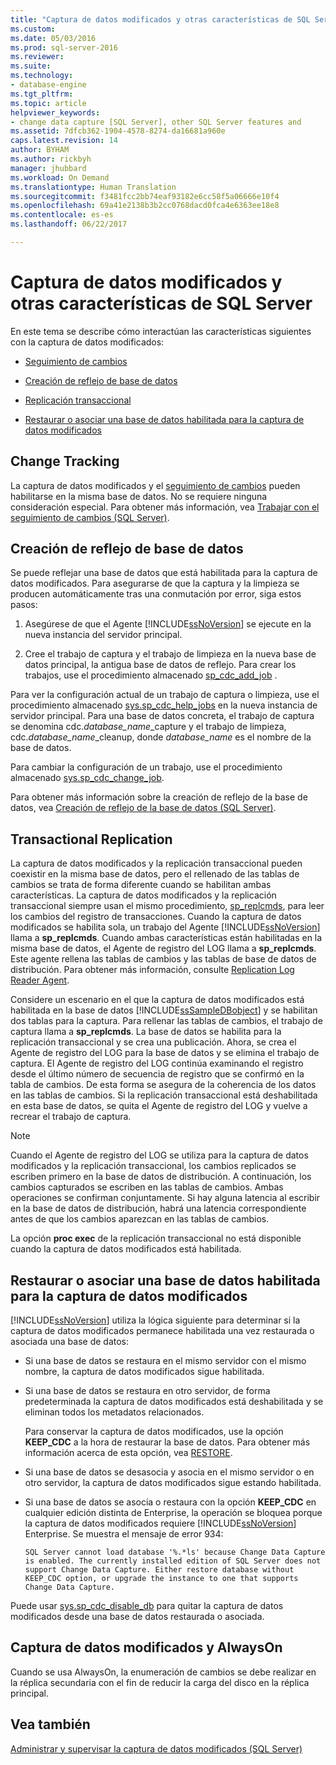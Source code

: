 ```yaml
---
title: "Captura de datos modificados y otras características de SQL Server | Microsoft Docs"
ms.custom: 
ms.date: 05/03/2016
ms.prod: sql-server-2016
ms.reviewer: 
ms.suite: 
ms.technology:
- database-engine
ms.tgt_pltfrm: 
ms.topic: article
helpviewer_keywords:
- change data capture [SQL Server], other SQL Server features and
ms.assetid: 7dfcb362-1904-4578-8274-da16681a960e
caps.latest.revision: 14
author: BYHAM
ms.author: rickbyh
manager: jhubbard
ms.workload: On Demand
ms.translationtype: Human Translation
ms.sourcegitcommit: f3481fcc2bb74eaf93182e6cc58f5a06666e10f4
ms.openlocfilehash: 69a41e2138b3b2cc0768dacd0fca4e6363ee18e8
ms.contentlocale: es-es
ms.lasthandoff: 06/22/2017

---
```

# <a name="change-data-capture-and-other-sql-server-features"></a>Captura de datos modificados y otras características de SQL Server
  En este tema se describe cómo interactúan las características siguientes con la captura de datos modificados:  
  
-   [Seguimiento de cambios](#ChangeTracking)  
  
-   [Creación de reflejo de base de datos](#DatabaseMirroring)  
  
-   [Replicación transaccional](#TransReplication)  
  
-   [Restaurar o asociar una base de datos habilitada para la captura de datos modificados](#RestoreOrAttach)  
  
##  <a name="ChangeTracking"></a> Change Tracking  
 La captura de datos modificados y el [seguimiento de cambios](../../relational-databases/track-changes/about-change-tracking-sql-server.md) pueden habilitarse en la misma base de datos. No se requiere ninguna consideración especial. Para obtener más información, vea [Trabajar con el seguimiento de cambios &#40;SQL Server&#41;](../../relational-databases/track-changes/work-with-change-tracking-sql-server.md).  
  
##  <a name="DatabaseMirroring"></a> Creación de reflejo de base de datos  
 Se puede reflejar una base de datos que está habilitada para la captura de datos modificados. Para asegurarse de que la captura y la limpieza se producen automáticamente tras una conmutación por error, siga estos pasos:  
  
1.  Asegúrese de que el Agente [!INCLUDE[ssNoVersion](../../includes/ssnoversion-md.md)] se ejecute en la nueva instancia del servidor principal.  
  
2.  Cree el trabajo de captura y el trabajo de limpieza en la nueva base de datos principal, la antigua base de datos de reflejo. Para crear los trabajos, use el procedimiento almacenado [sp_cdc_add_job](../../relational-databases/system-stored-procedures/sys-sp-cdc-add-job-transact-sql.md) .  
  
 Para ver la configuración actual de un trabajo de captura o limpieza, use el procedimiento almacenado [sys.sp_cdc_help_jobs](../../relational-databases/system-stored-procedures/sys-sp-cdc-help-jobs-transact-sql.md) en la nueva instancia de servidor principal. Para una base de datos concreta, el trabajo de captura se denomina cdc.*database_name*_capture y el trabajo de limpieza, cdc.*database_name*_cleanup, donde *database_name* es el nombre de la base de datos.  
  
 Para cambiar la configuración de un trabajo, use el procedimiento almacenado [sys.sp_cdc_change_job](../../relational-databases/system-stored-procedures/sys-sp-cdc-change-job-transact-sql.md).  
  
 Para obtener más información sobre la creación de reflejo de la base de datos, vea [Creación de reflejo de la base de datos &#40;SQL Server&#41;](../../database-engine/database-mirroring/database-mirroring-sql-server.md).  
  
##  <a name="TransReplication"></a> Transactional Replication  
 La captura de datos modificados y la replicación transaccional pueden coexistir en la misma base de datos, pero el rellenado de las tablas de cambios se trata de forma diferente cuando se habilitan ambas características. La captura de datos modificados y la replicación transaccional siempre usan el mismo procedimiento, [sp_replcmds](../../relational-databases/system-stored-procedures/sp-replcmds-transact-sql.md), para leer los cambios del registro de transacciones. Cuando la captura de datos modificados se habilita sola, un trabajo del Agente [!INCLUDE[ssNoVersion](../../includes/ssnoversion-md.md)] llama a **sp_replcmds**. Cuando ambas características están habilitadas en la misma base de datos, el Agente de registro del LOG llama a **sp_replcmds**. Este agente rellena las tablas de cambios y las tablas de base de datos de distribución. Para obtener más información, consulte [Replication Log Reader Agent](../../relational-databases/replication/agents/replication-log-reader-agent.md).  
  
 Considere un escenario en el que la captura de datos modificados está habilitada en la base de datos [!INCLUDE[ssSampleDBobject](../../includes/sssampledbobject-md.md)] y se habilitan dos tablas para la captura. Para rellenar las tablas de cambios, el trabajo de captura llama a **sp_replcmds**. La base de datos se habilita para la replicación transaccional y se crea una publicación. Ahora, se crea el Agente de registro del LOG para la base de datos y se elimina el trabajo de captura. El Agente de registro del LOG continúa examinando el registro desde el último número de secuencia de registro que se confirmó en la tabla de cambios. De esta forma se asegura de la coherencia de los datos en las tablas de cambios. Si la replicación transaccional está deshabilitada en esta base de datos, se quita el Agente de registro del LOG y vuelve a recrear el trabajo de captura.  
  
> [!NOTE]  
>  Cuando el Agente de registro del LOG se utiliza para la captura de datos modificados y la replicación transaccional, los cambios replicados se escriben primero en la base de datos de distribución. A continuación, los cambios capturados se escriben en las tablas de cambios. Ambas operaciones se confirman conjuntamente. Si hay alguna latencia al escribir en la base de datos de distribución, habrá una latencia correspondiente antes de que los cambios aparezcan en las tablas de cambios.  
  
 La opción **proc exec** de la replicación transaccional no está disponible cuando la captura de datos modificados está habilitada.  
  
##  <a name="RestoreOrAttach"></a> Restaurar o asociar una base de datos habilitada para la captura de datos modificados  
 [!INCLUDE[ssNoVersion](../../includes/ssnoversion-md.md)] utiliza la lógica siguiente para determinar si la captura de datos modificados permanece habilitada una vez restaurada o asociada una base de datos:  
  
-   Si una base de datos se restaura en el mismo servidor con el mismo nombre, la captura de datos modificados sigue habilitada.  
  
-   Si una base de datos se restaura en otro servidor, de forma predeterminada la captura de datos modificados está deshabilitada y se eliminan todos los metadatos relacionados.  
  
     Para conservar la captura de datos modificados, use la opción **KEEP_CDC** a la hora de restaurar la base de datos. Para obtener más información acerca de esta opción, vea [RESTORE](../../t-sql/statements/restore-statements-transact-sql.md).  
  
-   Si una base de datos se desasocia y asocia en el mismo servidor o en otro servidor, la captura de datos modificados sigue estando habilitada.  
  
-   Si una base de datos se asocia o restaura con la opción **KEEP_CDC** en cualquier edición distinta de Enterprise, la operación se bloquea porque la captura de datos modificados requiere [!INCLUDE[ssNoVersion](../../includes/ssnoversion-md.md)] Enterprise. Se muestra el mensaje de error 934:  
  
     `SQL Server cannot load database '%.*ls' because Change Data Capture is enabled. The currently installed edition of SQL Server does not support Change Data Capture. Either restore database without KEEP_CDC option, or upgrade the instance to one that supports Change Data Capture.`  
  
 Puede usar [sys.sp_cdc_disable_db](../../relational-databases/system-stored-procedures/sys-sp-cdc-disable-db-transact-sql.md) para quitar la captura de datos modificados desde una base de datos restaurada o asociada.  
  
## <a name="change-data-capture-and-always-on"></a>Captura de datos modificados y AlwaysOn  
 Cuando se usa AlwaysOn, la enumeración de cambios se debe realizar en la réplica secundaria con el fin de reducir la carga del disco en la réplica principal.  
  
## <a name="see-also"></a>Vea también  
 [Administrar y supervisar la captura de datos modificados &#40;SQL Server&#41;](../../relational-databases/track-changes/administer-and-monitor-change-data-capture-sql-server.md)  
  
  

